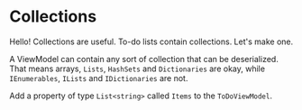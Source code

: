 ﻿---
Title: Collections in a ViewModel
CodeTask: 10_collections.csharp.csx
---

# Collections

Hello! Collections are useful. To-do lists contain collections. Let's make one.

A ViewModel can contain any sort of collection that can be deserialized. That means arrays, `Lists`, `HashSets` and `Dictionaries` are okay, while `IEnumerables`, `ILists` and `IDictionaries` are not.

Add a property of type `List<string>` called `Items` to the `ToDoViewModel`.